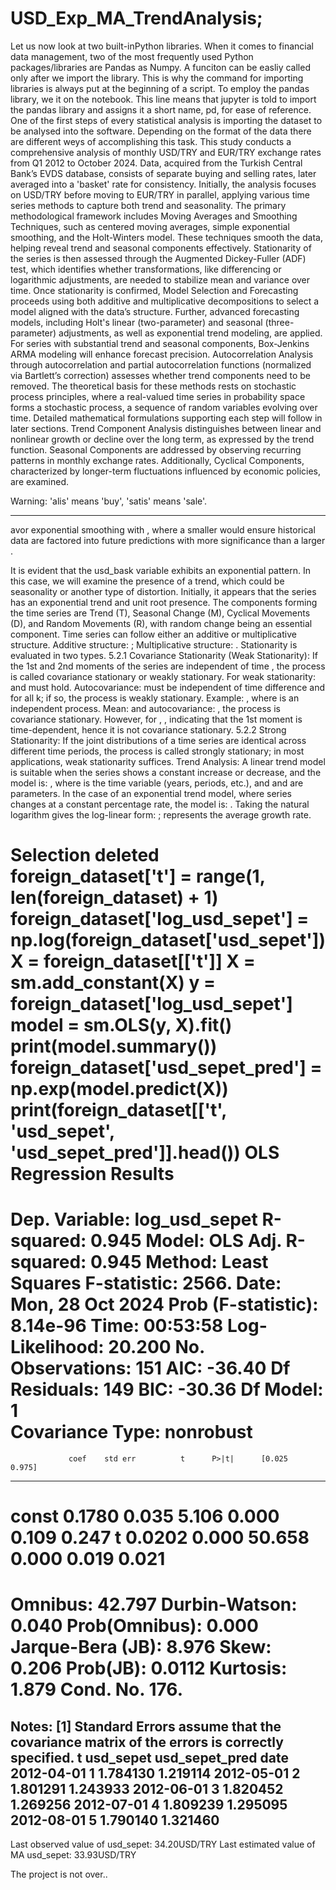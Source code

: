 # USD_Exp_MA_TrendAnalysis;

Let us now look at two built-inPython libraries. When it comes to financial data management, two of the most frequently used Python packages/libraries are Pandas as Numpy. A funciton can be easliy called only after we import the library. This is why the command for importing libraries is always put at the beginning of a script. To employ the pandas library, we it on the notebook. This line means that jupyter is told to import the pandas library and assigns it a short name, pd, for ease of reference. One of the first steps of every statistical analysis is importing the dataset to be analysed into the software. Depending on the format of the data there are different weys of accomplishing this task. This study conducts a comprehensive analysis of monthly USD/TRY and EUR/TRY exchange rates from Q1 2012 to October 2024. Data, acquired from the Turkish Central Bank’s EVDS database, consists of separate buying and selling rates, later averaged into a 'basket' rate for consistency. Initially, the analysis focuses on USD/TRY before moving to EUR/TRY in parallel, applying various time series methods to capture both trend and seasonality. The primary methodological framework includes Moving Averages and Smoothing Techniques, such as centered moving averages, simple exponential smoothing, and the Holt-Winters model. These techniques smooth the data, helping reveal trend and seasonal components effectively. Stationarity of the series is then assessed through the Augmented Dickey-Fuller (ADF) test, which identifies whether transformations, like differencing or logarithmic adjustments, are needed to stabilize mean and variance over time. Once stationarity is confirmed, Model Selection and Forecasting proceeds using both additive and multiplicative decompositions to select a model aligned with the data’s structure. Further, advanced forecasting models, including Holt's linear (two-parameter) and seasonal (three-parameter) adjustments, as well as exponential trend modeling, are applied. For series with substantial trend and seasonal components, Box-Jenkins ARMA modeling will enhance forecast precision. Autocorrelation Analysis through autocorrelation and partial autocorrelation functions (normalized via Bartlett’s correction) assesses whether trend components need to be removed. The theoretical basis for these methods rests on stochastic process principles, where a real-valued time series in probability space forms a stochastic process, a sequence of random variables evolving over time. Detailed mathematical formulations supporting each step will follow in later sections. Trend Component Analysis distinguishes between linear and nonlinear growth or decline over the long term, as expressed by the trend function. Seasonal Components are addressed by observing recurring patterns in monthly exchange rates. Additionally, Cyclical Components, characterized by longer-term fluctuations influenced by economic policies, are examined.

Warning: 'alis' means 'buy', 'satis' means 'sale'.



---
avor exponential smoothing with 
, where a smaller 
 would ensure historical data are factored into future predictions with more significance than a larger 
.

It is evident that the usd_bask variable exhibits an exponential pattern. In this case, we will examine the presence of a trend, which could be seasonality or another type of distortion. Initially, it appears that the series has an exponential trend and unit root presence. The components forming the time series are Trend (T), Seasonal Change (M), Cyclical Movements (D), and Random Movements (R), with random change being an essential component. Time series can follow either an additive or multiplicative structure. Additive structure: 
; Multiplicative structure: 
. Stationarity is evaluated in two types. 5.2.1 Covariance Stationarity (Weak Stationarity): If the 1st and 2nd moments of the 
 series are independent of time 
, the process is called covariance stationary or weakly stationary. For weak stationarity: 
 and 
 must hold. Autocovariance: 
 must be independent of time difference 
 and 
 for all k; if so, the process is weakly stationary. Example: 
, where 
 is an independent process. Mean: 
 and autocovariance: 
, the process is covariance stationary. However, for 
, 
, indicating that the 1st moment is time-dependent, hence it is not covariance stationary. 5.2.2 Strong Stationarity: If the joint distributions of a time series are identical across different time periods, the process is called strongly stationary; in most applications, weak stationarity suffices. Trend Analysis: A linear trend model is suitable when the 
 series shows a constant increase or decrease, and the model is: 
, where 
 is the time variable (years, periods, etc.), and 
 and 
 are parameters. In the case of an exponential trend model, where 
 series changes at a constant percentage rate, the model is: 
. Taking the natural logarithm gives the log-linear form: 
; 
 represents the average growth rate.

Selection deleted
foreign_dataset['t'] = range(1, len(foreign_dataset) + 1)
foreign_dataset['log_usd_sepet'] = np.log(foreign_dataset['usd_sepet'])
X = foreign_dataset[['t']]
X = sm.add_constant(X)
y = foreign_dataset['log_usd_sepet']
model = sm.OLS(y, X).fit()
print(model.summary())
foreign_dataset['usd_sepet_pred'] = np.exp(model.predict(X))
print(foreign_dataset[['t', 'usd_sepet', 'usd_sepet_pred']].head())
                            OLS Regression Results                            
==============================================================================
Dep. Variable:          log_usd_sepet   R-squared:                       0.945
Model:                            OLS   Adj. R-squared:                  0.945
Method:                 Least Squares   F-statistic:                     2566.
Date:                Mon, 28 Oct 2024   Prob (F-statistic):           8.14e-96
Time:                        00:53:58   Log-Likelihood:                 20.200
No. Observations:                 151   AIC:                            -36.40
Df Residuals:                     149   BIC:                            -30.36
Df Model:                           1                                         
Covariance Type:            nonrobust                                         
==============================================================================
                 coef    std err          t      P>|t|      [0.025      0.975]
------------------------------------------------------------------------------
const          0.1780      0.035      5.106      0.000       0.109       0.247
t              0.0202      0.000     50.658      0.000       0.019       0.021
==============================================================================
Omnibus:                       42.797   Durbin-Watson:                   0.040
Prob(Omnibus):                  0.000   Jarque-Bera (JB):                8.976
Skew:                           0.206   Prob(JB):                       0.0112
Kurtosis:                       1.879   Cond. No.                         176.
==============================================================================

Notes:
[1] Standard Errors assume that the covariance matrix of the errors is correctly specified.
            t  usd_sepet  usd_sepet_pred
date                                    
2012-04-01  1   1.784130        1.219114
2012-05-01  2   1.801291        1.243933
2012-06-01  3   1.820452        1.269256
2012-07-01  4   1.809239        1.295095
2012-08-01  5   1.790140        1.321460
---

Last observed value of usd_sepet: 34.20USD/TRY
Last estimated value of MA usd_sepet: 33.93USD/TRY

The project is not over..
